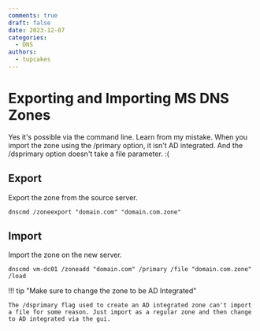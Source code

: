```yaml
---
comments: true
draft: false
date: 2023-12-07
categories:
  - DNS
authors:
  - tupcakes
---
```



# Exporting and Importing MS DNS Zones

Yes it's possible via the command line. Learn from my mistake. When you import the zone using the /primary option, it isn't AD integrated. And the /dsprimary option doesn't take a file parameter. :(

<!-- more -->

## Export
Export the zone from the source server.
```
dnscmd /zoneexport "domain.com" "domain.com.zone"
```

## Import
Import the zone on the new server.
```
dnscmd vm-dc01 /zoneadd "domain.com" /primary /file "domain.com.zone" /load
```

!!! tip "Make sure to change the zone to be AD Integrated"

    The /dsprimary flag used to create an AD integrated zone can't import a file for some reason. Just import as a regular zone and then change to AD integrated via the gui.